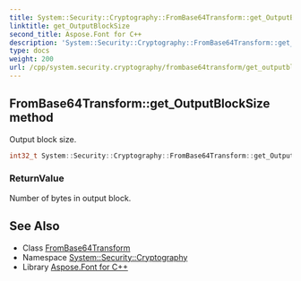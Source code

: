 ```yaml
---
title: System::Security::Cryptography::FromBase64Transform::get_OutputBlockSize method
linktitle: get_OutputBlockSize
second_title: Aspose.Font for C++
description: 'System::Security::Cryptography::FromBase64Transform::get_OutputBlockSize method. Output block size in C++.'
type: docs
weight: 200
url: /cpp/system.security.cryptography/frombase64transform/get_outputblocksize/
---
```

## FromBase64Transform::get_OutputBlockSize method


Output block size.

```cpp
int32_t System::Security::Cryptography::FromBase64Transform::get_OutputBlockSize()
```


### ReturnValue

Number of bytes in output block.

## See Also

* Class [FromBase64Transform](../)
* Namespace [System::Security::Cryptography](../../)
* Library [Aspose.Font for C++](../../../)
